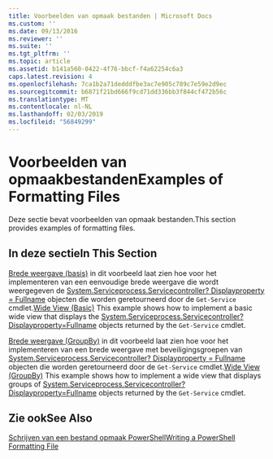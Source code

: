 ```yaml
---
title: Voorbeelden van opmaak bestanden | Microsoft Docs
ms.custom: ''
ms.date: 09/13/2016
ms.reviewer: ''
ms.suite: ''
ms.tgt_pltfrm: ''
ms.topic: article
ms.assetid: b141a560-0422-4f76-bbcf-f4a62254c6a3
caps.latest.revision: 4
ms.openlocfilehash: 7ca1b2a71dedddfbe3ac7e905c789c7e59e2d9ec
ms.sourcegitcommit: b6871f21bd666f9cd71dd336bb3f844cf472b56c
ms.translationtype: MT
ms.contentlocale: nl-NL
ms.lasthandoff: 02/03/2019
ms.locfileid: "56849299"
---
```

# <a name="examples-of-formatting-files"></a><span data-ttu-id="9b48b-102">Voorbeelden van opmaakbestanden</span><span class="sxs-lookup"><span data-stu-id="9b48b-102">Examples of Formatting Files</span></span>

<span data-ttu-id="9b48b-103">Deze sectie bevat voorbeelden van opmaak bestanden.</span><span class="sxs-lookup"><span data-stu-id="9b48b-103">This section provides examples of formatting files.</span></span>

## <a name="in-this-section"></a><span data-ttu-id="9b48b-104">In deze sectie</span><span class="sxs-lookup"><span data-stu-id="9b48b-104">In This Section</span></span>

<span data-ttu-id="9b48b-105">[Brede weergave (basis)](./wide-view-basic.md) in dit voorbeeld laat zien hoe voor het implementeren van een eenvoudige brede weergave die wordt weergegeven de [System.Serviceprocess.Servicecontroller? Displayproperty = Fullname](/dotnet/api/System.ServiceProcess.ServiceController) objecten die worden geretourneerd door de `Get-Service` cmdlet.</span><span class="sxs-lookup"><span data-stu-id="9b48b-105">[Wide View (Basic)](./wide-view-basic.md) This example shows how to implement a basic wide view that displays the [System.Serviceprocess.Servicecontroller?Displayproperty=Fullname](/dotnet/api/System.ServiceProcess.ServiceController) objects returned by the `Get-Service` cmdlet.</span></span>

<span data-ttu-id="9b48b-106">[Brede weergave (GroupBy)](./wide-view-groupby.md) in dit voorbeeld laat zien hoe voor het implementeren van een brede weergave met beveiligingsgroepen van [System.Serviceprocess.Servicecontroller? Displayproperty = Fullname](/dotnet/api/System.ServiceProcess.ServiceController) objecten die worden geretourneerd door de `Get-Service` cmdlet.</span><span class="sxs-lookup"><span data-stu-id="9b48b-106">[Wide View (GroupBy)](./wide-view-groupby.md) This example shows how to implement a wide view that displays groups of [System.Serviceprocess.Servicecontroller?Displayproperty=Fullname](/dotnet/api/System.ServiceProcess.ServiceController) objects returned by the `Get-Service` cmdlet.</span></span>

## <a name="see-also"></a><span data-ttu-id="9b48b-107">Zie ook</span><span class="sxs-lookup"><span data-stu-id="9b48b-107">See Also</span></span>

[<span data-ttu-id="9b48b-108">Schrijven van een bestand opmaak PowerShell</span><span class="sxs-lookup"><span data-stu-id="9b48b-108">Writing a PowerShell Formatting File</span></span>](./writing-a-powershell-formatting-file.md)
